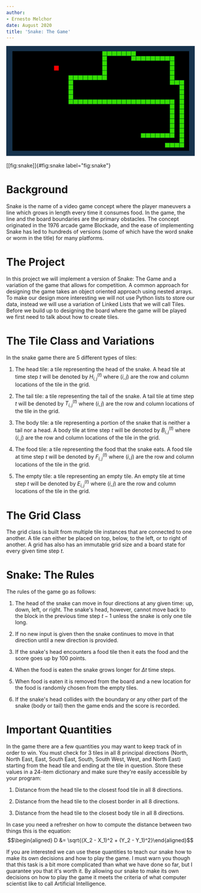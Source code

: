 ```yaml
---
author:
- Ernesto Melchor
date: August 2020
title: 'Snake: The Game'
---
```


![image](Snake.jpg)

[\[fig:snake\]]{#fig:snake label="fig:snake"}

Background
==========

Snake is the name of a video game concept where the player maneuvers a
line which grows in length every time it consumes food. In the game, the
line and the board boundaries are the primary obstacles. The concept
originated in the 1976 arcade game Blockade, and the ease of
implementing Snake has led to hundreds of versions (some of which have
the word snake or worm in the title) for many platforms.

The Project
===========

In this project we will implement a version of Snake: The Game and a
variation of the game that allows for competition. A common approach for
designing the game takes an object oriented approach using nested
arrays. To make our design more interesting we will not use Python lists
to store our data, instead we will use a variation of Linked Lists that
we will call Tiles. Before we build up to designing the board where the
game will be played we first need to talk about how to create tiles.

The Tile Class and Variations
=============================

In the snake game there are 5 different types of tiles:

1.  The head tile: a tile representing the head of the snake. A head
    tile at time step $t$ will be denoted by $H_{i,j}^{(t)}$ where
    $(i, j)$ are the row and column locations of the tile in the grid.

2.  The tail tile: a tile representing the tail of the snake. A tail
    tile at time step $t$ will be denoted by $T_{i,j}^{(t)}$ where
    $(i, j)$ are the row and column locations of the tile in the grid.

3.  The body tile: a tile representing a portion of the snake that is
    neither a tail nor a head. A body tile at time step $t$ will be
    denoted by $B_{i,j}^{(t)}$ where $(i, j)$ are the row and column
    locations of the tile in the grid.

4.  The food tile: a tile representing the food that the snake eats. A
    food tile at time step $t$ will be denoted by $F_{i,j}^{(t)}$ where
    $(i, j)$ are the row and column locations of the tile in the grid.

5.  The empty tile: a tile representing an empty tile. An empty tile at
    time step $t$ will be denoted by $E_{i,j}^{(t)}$ where $(i, j)$ are
    the row and column locations of the tile in the grid.

The Grid Class
==============

The grid class is built from multiple tile instances that are connected
to one another. A tile can either be placed on top, below, to the left,
or to right of another. A grid has also has an immutable grid size and a
board state for every given time step $t$.

Snake: The Rules
================

The rules of the game go as follows:

1.  The head of the snake can move in four directions at any given time:
    up, down, left, or right. The snake's head, however, cannot move
    back to the block in the previous time step $t-1$ unless the snake
    is only one tile long.

2.  If no new input is given then the snake continues to move in that
    direction until a new direction is provided.

3.  If the snake's head encounters a food tile then it eats the food and
    the score goes up by $100$ points.

4.  When the food is eaten the snake grows longer for $\Delta t$ time
    steps.

5.  When food is eaten it is removed from the board and a new location
    for the food is randomly chosen from the empty tiles.

6.  If the snake's head collides with the boundary or any other part of
    the snake (body or tail) then the game ends and the score is
    recorded.

Important Quantities
====================

In the game there are a few quantities you may want to keep track of in
order to win. You must check for 3 tiles in all 8 principal directions
(North, North East, East, South East, South, South West, West, and North
East) starting from the head tile and ending at the tile in question.
Store these values in a 24-item dictionary and make sure they're easily
accessible by your program:

1.  Distance from the head tile to the closest food tile in all 8
    directions.

2.  Distance from the head tile to the closest border in all 8
    directions.

3.  Distance from the head tile to the closest body tile in all 8
    directions.

In case you need a refresher on how to compute the distance between two
things this is the equation: $$\begin{aligned}
    D &= \sqrt{(X_2 - X_1)^2 + (Y_2 - Y_1)^2}\end{aligned}$$

If you are interested we can use these quantities to teach our snake how
to make its own decisions and how to play the game. I must warn you
though that this task is a bit more complicated than what we have done
so far, but I guarantee you that it's worth it. By allowing our snake to
make its own decisions on how to play the game it meets the criteria of
what computer scientist like to call Artificial Intelligence.
